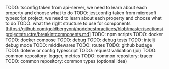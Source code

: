 TODO: tsconfig taken from api-server, we need to learn about each property and choose what to do
TODO: jest.config taken from microsoft typescript project, we need to learn about each property and choose what to do
TODO: what the right structure to use for components [https://github.com/goldbergyoni/nodebestpractices/blob/master/sections/projectstructre/breakintcomponents.md]
TODO: npm scripts
TODO: docker
TODO: docker compose
TODO: debug
TODO: debug tests 
TODO: intelij debug mode 
TODO: middlewares
TODO: routes
TODO: github budage
TODO: dotenv or config typescript
TODO: request validation (joi)
TODO: common repository: logger, metrics
TODO: common repository: tracer
TODO: common repository: common types (optional idea)




